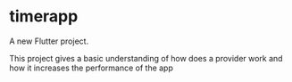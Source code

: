 # timerapp

A new Flutter project.

This project gives a basic understanding of how does a provider work and how it increases the performance of the app 
